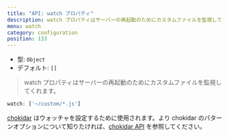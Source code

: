 ```yaml
---
title: "API: watch プロパティ"
description: watch プロパティはサーバーの再起動のためにカスタムファイルを監視してくれます。
menu: watch
category: configuration
position: 133
---
```


- 型: `Object`
- デフォルト: `[]`

> watch プロパティはサーバーの再起動のためにカスタムファイルを監視してくれます。

```js
watch: ['~/custom/*.js']
```

[chokidar](https://github.com/paulmillr/chokidar) はウォッチャを設定するために使用されます。より chokidar のパターンオプションについて知りたければ、[chokidar API](https://github.com/paulmillr/chokidar#api) を参照してください。
